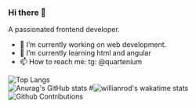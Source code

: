### Hi there 👋

A passionated frontend developer.
- 🔭  I’m currently working on web development.
- 🌱 I’m currently learning html and angular
- 📫 How to reach me: tg: @quartenium


![Top Langs](https://github-readme-stats.vercel.app/api/top-langs/?username=anokata&layout=compact&hide=php,java&theme=dark)    
![Anurag's GitHub stats](https://github-readme-stats.vercel.app/api?username=anokata&show_icons=true&theme=dark)
#![willianrod's wakatime stats](https://github-readme-stats.vercel.app/api/wakatime?username=anokata&theme=dark)
![Github Contributions](https://github-readme-streak-stats.herokuapp.com/?user=anokata&hide_border=true)



<!--
Here are some ideas to get you started:
- 👯 I’m looking to collaborate on ...
- 🤔 I’m looking for help with ...
- 💬 Ask me about ...
- 😄 Pronouns: ...
- ⚡ Fun fact: ...
-->
